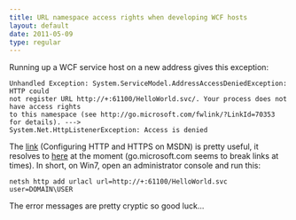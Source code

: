 ```yaml
---
title: URL namespace access rights when developing WCF hosts
layout: default
date: 2011-05-09
type: regular
---
```


Running up a WCF service host on a new address gives this exception:

    Unhandled Exception: System.ServiceModel.AddressAccessDeniedException: HTTP could 
    not register URL http://+:61100/HelloWorld.svc/. Your process does not have access rights 
    to this namespace (see http://go.microsoft.com/fwlink/?LinkId=70353 for details). ---> 
    System.Net.HttpListenerException: Access is denied

The [link][1]  (Configuring HTTP and HTTPS on MSDN) is pretty useful, it resolves to [here][2] at the moment (go.microsoft.com seems to break links at times). In short, on Win7, open an administrator console and run this:

    netsh http add urlacl url=http://+:61100/HelloWorld.svc user=DOMAIN\USER

The error messages are pretty cryptic so good luck...

[1]: http://go.microsoft.com/fwlink/?LinkId=70353
[2]: http://msdn.microsoft.com/en-us/library/ms733768.aspx
